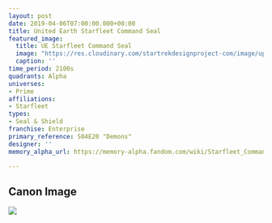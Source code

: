 ```yaml
---
layout: post
date: 2019-04-06T07:00:00.000+00:00
title: United Earth Starfleet Command Seal
featured_image:
  title: UE Starfleet Command Seal
  image: "https://res.cloudinary.com/startrekdesignproject-com/image/upload/v1554919612/UnitedEarthStarfleetCommandSea2-1l.png"
  caption: ''
time_period: 2100s
quadrants: Alpha
universes:
- Prime
affiliations:
- Starfleet
types:
- Seal & Shield
franchise: Enterprise
primary_reference: S04E20 "Demons"
designer: ''
memory_alpha_url: https://memory-alpha.fandom.com/wiki/Starfleet_Command

---
```

## Canon Image

![](https://res.cloudinary.com/startrekdesignproject-com/image/upload/v1554609301/UnitedEarthStarfleetCommandSeal1.jpg)